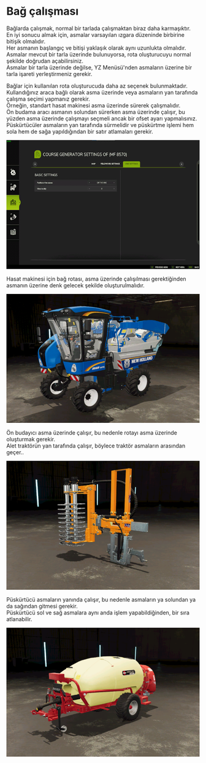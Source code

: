 # Bağ çalışması

  
Bağlarda çalışmak, normal bir tarlada çalışmaktan biraz daha karmaşıktır.  
En iyi sonucu almak için, asmalar varsayılan ızgara düzeninde birbirine bitişik olmalıdır.  
Her asmanın başlangıç ve bitişi yaklaşık olarak aynı uzunlukta olmalıdır.  
Asmalar mevcut bir tarla üzerinde bulunuyorsa, rota oluşturucuyu normal şekilde doğrudan açabilirsiniz.  
Asmalar bir tarla üzerinde değilse, YZ Menüsü'nden asmaların üzerine bir tarla işareti yerleştirmeniz gerekir.  


  
Bağlar için kullanılan rota oluşturucuda daha az seçenek bulunmaktadır.  
Kullandığınız araca bağlı olarak asma üzerinde veya asmaların yan tarafında çalışma seçimi yapmanız gerekir.  
Örneğin, standart hasat makinesi asma üzerinde sürerek çalışmalıdır.  
     Ön budama aracı asmanın solundan sürerken asma üzerinde çalışır, bu yüzden asma üzerinde çalışmayı seçmeli ancak bir ofset ayarı yapmalısınız.  
     Püskürtücüler asmaların yan tarafında sürmelidir ve püskürtme işlemi hem sola hem de sağa yapıldığından bir satır atlamaları gerekir.  


![Image](../assets/images/vineworkgen_0_0_765_510.png)

  
Hasat makinesi için bağ rotası, asma üzerinde çalışılması gerektiğinden asmanın üzerine denk gelecek şekilde oluşturulmalıdır.  


![Image](../assets/images/vineworkharvest_0_0_765_510.png)

  
Ön budayıcı asma üzerinde çalışır, bu nedenle rotayı asma üzerinde oluşturmak gerekir.  
Alet traktörün yan tarafında çalışır, böylece traktör asmaların arasından geçer..  


![Image](../assets/images/vineworkpruner_0_0_765_510.png)

  
Püskürtücü asmaların yanında çalışır, bu nedenle asmaların ya solundan ya da sağından gitmesi gerekir.  
Püskürtücü sol ve sağ asmalara aynı anda işlem yapabildiğinden, bir sıra atlanabilir.  


![Image](../assets/images/vineworkspray_0_0_765_510.png)

